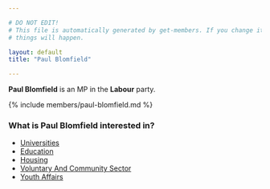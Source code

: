 ```yaml
---

# DO NOT EDIT!
# This file is automatically generated by get-members. If you change it, bad
# things will happen.

layout: default
title: "Paul Blomfield"

---
```


**Paul Blomfield** is an MP in the **Labour** party.

{% include members/paul-blomfield.md %}

### What is Paul Blomfield interested in?


* [Universities](/interests/universities.html)
* [Education](/interests/education.html)
* [Housing](/interests/housing.html)
* [Voluntary And Community Sector](/interests/voluntary-and-community-sector.html)
* [Youth Affairs](/interests/youth-affairs.html)
